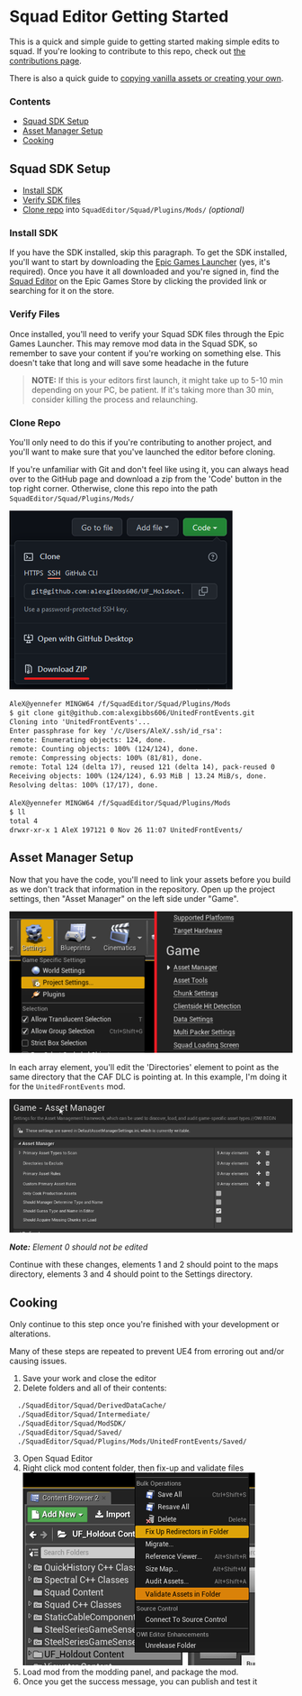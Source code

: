 # Squad Editor Getting Started

This is a quick and simple guide to getting started making simple edits to squad. If you're looking to contribute to this repo, check out [the contributions page](/docs/readme.md).

There is also a quick guide to [copying vanilla assets or creating your own](/docs/creatingAssets.md).

### Contents

- [Squad SDK Setup](#squad-sdk-setup)
- [Asset Manager Setup](#asset-manager-setup)
- [Cooking](#cooking)

## Squad SDK Setup

- [Install SDK](#install-sdk)
- [Verify SDK files](#verify-files)
- [Clone repo](#clone-repo) into `SquadEditor/Squad/Plugins/Mods/` *(optional)*

### Install SDK

If you have the SDK installed, skip this paragraph. To get the SDK installed, you'll want to start by downloading the [Epic Games Launcher](https://www.epicgames.com/store/en-US/download) (yes, it's required). Once you have it all downloaded and you're signed in, find the [Squad Editor](https://www.epicgames.com/store/en-US/p/squad) on the Epic Games Store by clicking the provided link or searching for it on the store.

### Verify Files

Once installed, you'll need to verify your Squad SDK files through the Epic Games Launcher. This may remove mod data in the Squad SDK, so remember to save your content if you're working on something else. This doesn't take that long and will save some headache in the future

> **NOTE:** If this is your editors first launch, it might take up to 5-10 min depending on your PC, be patient. If it's taking more than 30 min, consider killing the process and relaunching.

### Clone Repo

You'll only need to do this if you're contributing to another project, and you'll want to make sure that you've launched the editor before cloning.

If you're unfamiliar with Git and don't feel like using it, you can always head over to the GitHub page and download a zip from the 'Code' button in the top right corner. Otherwise, clone this repo into the path `SquadEditor/Squad/Plugins/Mods/`

![Non terminal example](img/nonGitDownload.png)


```console
AleX@yennefer MINGW64 /f/SquadEditor/Squad/Plugins/Mods
$ git clone git@github.com:alexgibbs606/UnitedFrontEvents.git
Cloning into 'UnitedFrontEvents'...
Enter passphrase for key '/c/Users/AleX/.ssh/id_rsa':
remote: Enumerating objects: 124, done.
remote: Counting objects: 100% (124/124), done.
remote: Compressing objects: 100% (81/81), done.
remote: Total 124 (delta 17), reused 121 (delta 14), pack-reused 0
Receiving objects: 100% (124/124), 6.93 MiB | 13.24 MiB/s, done.
Resolving deltas: 100% (17/17), done.

AleX@yennefer MINGW64 /f/SquadEditor/Squad/Plugins/Mods
$ ll
total 4
drwxr-xr-x 1 AleX 197121 0 Nov 26 11:07 UnitedFrontEvents/
```

## Asset Manager Setup

Now that you have the code, you'll need to link your assets before you build as we don't track that information in the repository. Open up the project settings, then "Asset Manager" on the left side under "Game".

![Asset manager location](img/assetManagerPath.png)

In each array element, you'll edit the 'Directories' element to point as the same directory that the CAF DLC is pointing at. In this example, I'm doing it for the `UnitedFrontEvents` mod.

![Asset manager example](img/assetManagerAddPath.gif)

***Note:** Element 0 should not be edited*

Continue with these changes, elements 1 and 2 should point to the maps directory, elements 3 and 4 should point to the Settings directory.

## Cooking

Only continue to this step once you're finished with your development or alterations.

Many of these steps are repeated to prevent UE4 from erroring out and/or causing issues.

1. Save your work and close the editor
2. Delete folders and all of their contents:
```
  ./SquadEditor/Squad/DerivedDataCache/
  ./SquadEditor/Squad/Intermediate/
  ./SquadEditor/Squad/ModSDK/
  ./SquadEditor/Squad/Saved/
  ./SquadEditor/Squad/Plugins/Mods/UnitedFrontEvents/Saved/
```
3. Open Squad Editor
4. Right click mod content folder, then fix-up and validate files  
![Image of menu for Fix Up and Validate files](img/fixupAndValidate.png)
5. Load mod from the modding panel, and package the mod.
6. Once you get the success message, you can publish and test it
